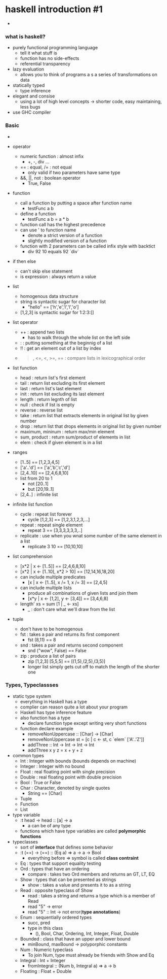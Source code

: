 # haskell introduction #1
-
### what is haskell?
* purely functional programming language
	* tell it what stuff is
	* function has no side-effects
	* referential transparency
* lazy evaluation
	* allows you to think of programs a s a series of transformations on data
* statically typed
	* type inference
* elegant and consise
	* using a lot of high level concepts -> shorter code, easy maintaining, less bugs
* use GHC compiler

### Basic
-
* operator
	* numeric function : almost infix
		* +, -, div ...	
	* == : equal, /= : not equal
		* only valid if two parameters have same type
	* &&, ||, not : boolean operator
		* True, False
* function
	* call a function by putting a space after function name
		* testFunc a b
	* define a function
		* testFunc a b = a * b
	* function call has the highest precedence
	* can use ' to function name
		* denote a strict version of a function
		* slightly modified version of a function
	* function with 2 parameters can be called infix style with backtict
		* div 92 10 equals 92 \`div\`
* if then else
	* can't skip else statement
	* is expression : always return a value

* list
	* homogenous data structure
	* string is syntactic sugar for character list
		* "hello" == ['h','e','l','l','o']
	* [1,2,3] is syntactic sugar for 1:2:3:[]
* list operator
	* ++ : append two lists
		* has to walk through the whole list on the left side
	* : : putting something at the beginnig of a list
	* !! : get an element out of a list by index
	* >, <=, <, >=, == : compare lists in lexicographical order
* list function
	* head : return list's first element
	* tail : return list excluding its first element
	* last : return list's last element
	* init : return list excluding its last element
	* length : return legnth of list
	* null : check if list is empty
	* reverse : reverse list
	* take : return list that extracts elements in original list by given number
	* drop : return list that drops elements in original list by given number
	* maximum, mininum : return max/min element
	* sum, product : return sum/product of elements in list
	* elem : check if given element is in a list
* ranges
	* [1..5] == [1,2,3,4,5]
	* ['a'..'d'] == ['a','b','c','d']	
	* [2,4..10] == [2,4,6,8,10]
	* list from 20 to 1
		* not [20..1]
		* but [20,19..1]
	* [2,4..] : infinite list
* infinite list function
	* cycle : repeat list forever
		* cycle [1,2,3] == [1,2,3,1,2,3,...]
	* repeat : repeat single element
		* repeat 3 == [3,3,3,3,3,3,..]
	* replicate : use when you wnat some number of the same element in a list
		* replicate 3 10 == [10,10,10]
* list comprehension
	* [x*2 | x <- [1..5]] == [2,4,6,8,10]
	* [x\*2 | x <- [1..10], x\*2 > 10] == [12,14,16,18,20]
	* can include multiple predicates
		* [x | x <- [1..5], x /= 1, x /= 3] == [2,4,5]
	* can include multiple lists
		* produce all combinations of given lists and join them
		* [x*y | x <- [1,2], y <- [3,4]] == [3,4,6,8]
	* length' xs = sum [1 | _ <- xs]
		* _ : don't care what we'll draw from the list
* tuple
	* don't have to be homogenous
	* fst : takes a pair and returns its first component
		* fst (8,11) == 8
	* snd : takes a pair and returns second component
		* snd ("wow", False) == False
	* zip : produce a list of pairs
		* zip [1,2,3] [5,5,5] == [(1,5),(2,5),(3,5)]
		* longer list simply gets cut off to match the length of the shorter one

### Types, Typeclassses
* static type system
	* everything in Haskell has a type
	* complier can reason quite a lot about your program
	* Haskell has type inference feature
	* also function has a type
		* declare function type except writing very short functions
	* function declare example
		* removeNonUppercase :: [Char] -> [Char]
		* removeNonUppercase st = [c | c <- st, c \`elem\` ['A'..'Z']]
		* addThree :: Int -> Int -> Int -> Int
		* addThree x y z = x + y + z
* common types
	* Int : Integer with bounds (bounds depends on machine)
	* Integer : Integer with no bound
	* Float : real floating point with single precision
	* Double : real floating point with double precision
	* Bool : True or False
	* Char : Character, denoted by single quotes
		* String == [Char]
	* Tuple
	* Function
	* List
* type variable
	* :t head -> head :: [a] -> a
		* a can be of any type
	* functions which have type variables are called **polymorphic functions**
* typeclasses
	* sort of **interface** that defines some behavior
	* :t (==) -> (==) :: (Eq a) => a -> a -> Bool
		* everything before => symbol is called **class contraint**
	* Eq : types that support equality testing
	* Ord : types that have an ordering
		* compare : takes two Ord members and returns an GT, LT, EQ
	* Show : types that can be presented as strings
		* show : takes a value and presents it to as a string
	* Read : opposite typeclass of Show
		* read : takes a string and returns a type which is a member of Read
		* read "5" -> error
		* read "5" :: Int -> not error(**type annotations**)
	* Enum : sequentially ordered types
		* succ, pred
		* type in this class
			* (), Bool, Char, Ordering, Int, Integer, Float, Double
	* Bounded : class that have an upper and lower bound
		* minBound, maxBound -> polyporphic constants
	* Num : Numeric typeclass
		* To join Num, type must already be friends with Show and Eq
	* Integral : Int + Integer
		* fromIntegral :: (Num b, Integral a) => a -> b
	* Floating : Float + Double